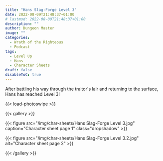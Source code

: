 ```yaml
---
title: "Hans Slag-Forge Level 3"
date: 2022-08-09T21:48:37+01:00
# lastmod: 2022-08-09T21:48:37+01:00
description: ""
author: Dungeon Master
image: ""
categories:
  - Wrath of the Righteous
  - Podcast
tags:
  - Level Up
  - Hans
  - Character Sheets
draft: false
disableToC: true
---
```


After battling his way through the traitor's lair and returning to the surface, Hans has reached Level 3!

<!--more-->

{{< load-photoswipe >}}

{{< gallery >}}

{{< figure src="/img/char-sheets/Hans Slag-Forge Level 3.jpg" caption="Character sheet page 1" class="dropshadow" >}}

{{< figure src="/img/char-sheets/Hans Slag-Forge Level 3.2.jpg" alt="Character sheet page 2" >}}

{{< /gallery >}}